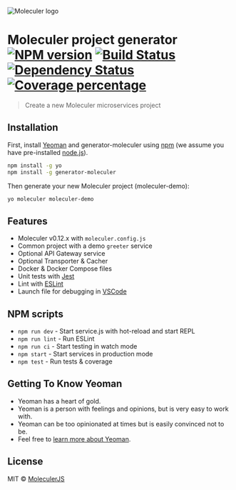 ![Moleculer logo](http://moleculer.services/images/banner.png)

# Moleculer project generator [![NPM version][npm-image]][npm-url] [![Build Status][travis-image]][travis-url] [![Dependency Status][daviddm-image]][daviddm-url] [![Coverage percentage][coveralls-image]][coveralls-url]
> Create a new Moleculer microservices project

## Installation

First, install [Yeoman](http://yeoman.io) and generator-moleculer using [npm](https://www.npmjs.com/) (we assume you have pre-installed [node.js](https://nodejs.org/)).

```bash
npm install -g yo
npm install -g generator-moleculer
```

Then generate your new Moleculer project (moleculer-demo):

```bash
yo moleculer moleculer-demo
```

## Features
- Moleculer v0.12.x with `moleculer.config.js`
- Common project with a demo `greeter` service
- Optional API Gateway service
- Optional Transporter & Cacher
- Docker & Docker Compose files
- Unit tests with [Jest](http://facebook.github.io/jest/)
- Lint with [ESLint](http://eslint.org/)
- Launch file for debugging in [VSCode](https://code.visualstudio.com/)

## NPM scripts
- `npm run dev` - Start service.js with hot-reload and start REPL
- `npm run lint` - Run ESLint
- `npm run ci` - Start testing in watch mode
- `npm start` - Start services in production mode
- `npm test` - Run tests & coverage

## Getting To Know Yeoman

 * Yeoman has a heart of gold.
 * Yeoman is a person with feelings and opinions, but is very easy to work with.
 * Yeoman can be too opinionated at times but is easily convinced not to be.
 * Feel free to [learn more about Yeoman](http://yeoman.io/).

## License

MIT © [MoleculerJS](https://moleculer.services)


[npm-image]: https://badge.fury.io/js/generator-moleculer.svg
[npm-url]: https://npmjs.org/package/generator-moleculer
[travis-image]: https://travis-ci.org/moleculerjs/generator-moleculer.svg?branch=master
[travis-url]: https://travis-ci.org/moleculerjs/generator-moleculer
[daviddm-image]: https://david-dm.org/moleculerjs/generator-moleculer.svg?theme=shields.io
[daviddm-url]: https://david-dm.org/moleculerjs/generator-moleculer
[coveralls-image]: https://coveralls.io/repos/moleculerjs/generator-moleculer/badge.svg
[coveralls-url]: https://coveralls.io/r/moleculerjs/generator-moleculer

